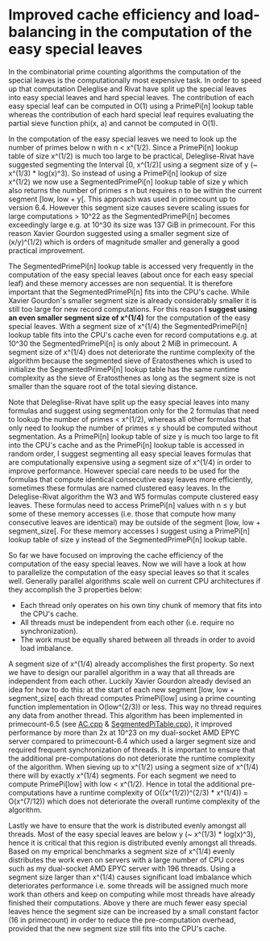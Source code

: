 # Improved cache efficiency and load-balancing in the computation of the easy special leaves

In the combinatorial prime counting algorithms the computation of the special leaves is the computationally most expensive task.
In order to speed up that computation Deleglise and Rivat have split up the special leaves into easy special leaves and hard
special leaves. The contribution of each easy special leaf can be computed in O(1) using a PrimePi[n] lookup table whereas the
contribution of each hard special leaf requires evaluating the partial sieve function phi(x, a) and cannot be computed in O(1).

In the computation of the easy special leaves we need to look up the number of primes below n with n < x^(1/2). Since a
PrimePi[n] lookup table of size x^(1/2) is much too large to be practical, Deleglise-Rivat have suggested segmenting the Interval
[0, x^(1/2)[ using a segment size of y (~ x^(1/3) * log(x)^3). So instead of using a PrimePi[n] lookup of size x^(1/2) we now use
a SegmentedPrimePi[n] lookup table of size y which also returns the number of primes ≤ n but requires n to be within the current segment
[low, low + y[. This approach was used in primecount up to version 6.4. However this segment size causes severe scaling issues
for large computations > 10^22 as the SegmentedPrimePi[n] becomes exceedingly large e.g. at 10^30 its size was 137 GiB in
primecount. For this reason Xavier Gourdon suggested using a smaller segment size of (x/y)^(1/2) which is orders of magnitude
smaller and generally a good practical improvement.

The SegmentedPrimePi[n] lookup table is accessed very frequently in the computation of the easy special leaves (about once for each
easy special leaf) and these memory accesses are non sequential. It is therefore important that the SegmentedPrimePi[n] fits into
the CPU's cache. While Xavier Gourdon's smaller segment size is already considerably smaller it is still too large for new record
computations. For this reason **I suggest using an even smaller segment size of x^(1/4)** for the computation of the easy special
leaves. With a segment size of x^(1/4) the SegmentedPrimePi[n] lookup table fits
into the CPU's cache even for record computations e.g. at 10^30 the SegmentedPrimePi[n] is only about 2 MiB in primecount. A segment
size of x^(1/4) does not deteriorate the runtime complexity of the algorithm because the segmented sieve of Eratosthenes which is
used to initialize the SegmentedPrimePi[n] lookup table has the same runtime complexity as the sieve of Eratosthenes as long as
the segment size is not smaller than the square root of the total sieving distance.

Note that Deleglise-Rivat have split up the easy special leaves into many formulas and suggest using segmentation only for the 2
formulas that need to lookup the number of primes < x^(1/2), whereas all other formulas that only need to lookup the number of
primes ≤ y should be computed without segmentation. As a PrimePi[n] lookup table of size y is much too large to fit into the CPU's
cache and as the PrimePi[n] lookup table is accessed in random order, I suggest segmenting all easy special leaves formulas that
are computationally expensive using a segment size of x^(1/4) in order to improve performance. However special care needs to be
used for the formulas that compute identical consecutive easy leaves more efficiently, sometimes these formulas are named clustered
easy leaves. In the Deleglise-Rivat algorithm the W3 and W5 formulas compute clustered easy leaves. These formulas
need to access PrimePi[n] values with n ≤ y but some of these memory accesses (i.e. those that compute how many consecutive leaves
are identical) may be outside of the segment [low, low + segment_size[. For these memory accesses I suggest using a PrimePi[n] lookup
table of size y instead of the SegmentedPrimePi[n] lookup table.

So far we have focused on improving the cache efficiency of the computation of the easy special leaves. Now we will have a look at
how to parallelize the computation of the easy special leaves so that it scales well. Generally parallel algorithms scale well on
current CPU architectures if they accomplish the 3 properties below:

* Each thread only operates on his own tiny chunk of memory that fits into the CPU's cache.
* All threads must be independent from each other (i.e. require no synchronization).
* The work must be equally shared between all threads in order to avoid load imbalance. 

A segment size of x^(1/4) already accomplishes the first property. So next we have to design our parallel algorithm in a way that
all threads are independent from each other. Luckily Xavier Gourdon already devised an idea for how to do this: at the start of
each new segment [low, low + segment_size[ each thread computes PrimePi[low] using a prime counting function implementation in
O(low^(2/3)) or less. This way no thread requires any data from another thread. This algorithm has been implemented in
primecount-6.5 (see [AC.cpp](https://github.com/kimwalisch/primecount/blob/master/src/gourdon/AC.cpp) &
[SegmentedPiTable.cpp](https://github.com/kimwalisch/primecount/blob/master/src/gourdon/SegmentedPiTable.cpp)), it improved performance
by more than 2x at 10^23 on my dual-socket AMD EPYC server compared to primecount-6.4 which used a larger segment size and
required frequent synchronization of threads. It is important to ensure that the additional pre-computations do not deteriorate
the runtime complexity of the algorithm. When sieving up to x^(1/2) using a segment size of x^(1/4) there will by exactly x^(1/4)
segments. For each segment we need to compute PrimePi[low] with low < x^(1/2). Hence in total the additional pre-computations
have a runtime complexity of O((x^(1/2))^(2/3) * x^(1/4)) = O(x^(7/12)) which does not deteriorate the overall runtime complexity
of the algorithm.

Lastly we have to ensure that the work is distributed evenly amongst all threads. Most of the easy special leaves are below y
(~ x^(1/3) * log(x)^3), hence it is critical that this region is distributed evenly amongst all threads. Based on my emprical
benchmarks a segment size of x^(1/4) evenly distributes the work even on servers with a large number of CPU cores such as my
dual-socket AMD EPYC server with 196 threads. Using a segment size larger than x^(1/4) causes significant load imbalance
which deteriorates performance i.e. some threads will be assigned much more work than others and keep on computing while most
threads have already finished their computations. Above y there are much fewer easy special leaves hence the segment size can be
increased by a small constant factor (16 in primecount) in order to reduce the pre-computation overhead, provided that the new
segment size still fits into the CPU's cache.
